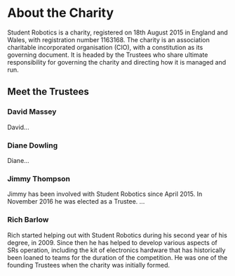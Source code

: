 # About the Charity

Student Robotics is a charity, registered on 18th August 2015 in England and Wales, with registration number 1163168. The charity is an association charitable incorporated organisation \(CIO\), with a constitution as its governing document. It is headed by the Trustees who share ultimate responsibility for governing the charity and directing how it is managed and run.

## Meet the Trustees

### David Massey

David...

### Diane Dowling

Diane...

### Jimmy Thompson

Jimmy has been involved with Student Robotics since April 2015. In November 2016 he was elected as a Trustee. ...

### Rich Barlow

Rich started helping out with Student Robotics during his second year of his degree, in 2009. Since then he has helped to develop various aspects of SRs operation, including the kit of electronics hardware that has historically been loaned to teams for the duration of the competition. He was one of the founding Trustees when the charity was initially formed.

